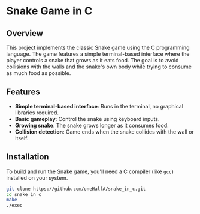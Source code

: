 # Snake Game in C

## Overview

This project implements the classic Snake game using the C programming language. The game features a simple terminal-based interface where the player controls a snake that grows as it eats food. The goal is to avoid collisions with the walls and the snake's own body while trying to consume as much food as possible.

## Features

- **Simple terminal-based interface**: Runs in the terminal, no graphical libraries required.
- **Basic gameplay**: Control the snake using keyboard inputs.
- **Growing snake**: The snake grows longer as it consumes food.
- **Collision detection**: Game ends when the snake collides with the wall or itself.

## Installation

To build and run the Snake game, you'll need a C compiler (like `gcc`) installed on your system. 

   ```sh
   git clone https://github.com/oneHalfA/snake_in_c.git
   cd snake_in_c
   make
   ./exec
